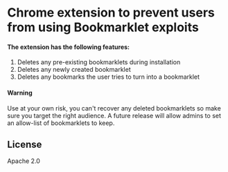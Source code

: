 # Chrome extension to prevent users from using Bookmarklet exploits

#### The extension has the following features: 
  1. Deletes any pre-existing bookmarklets during installation
  2. Deletes any newly created bookmarklet
  3. Deletes any bookmarks the user tries to turn into a bookmarklet

#### Warning
Use at your own risk, you can't recover any deleted bookmarklets so make sure you target the right audience. A future release will allow admins to set an allow-list of bookmarklets to keep. 

## License
Apache 2.0
